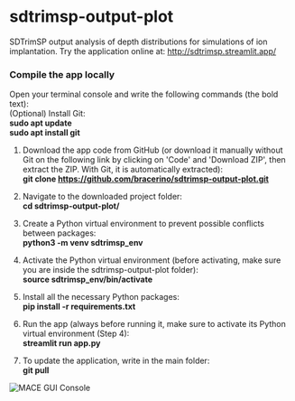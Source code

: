 # sdtrimsp-output-plot
SDTrimSP output analysis of depth distributions for simulations of ion implantation. Try the application online at: http://sdtrimsp.streamlit.app/


### **Compile the app locally** 

Open your terminal console and write the following commands (the bold text):  
(Optional) Install Git:  
      **sudo apt update**  
      **sudo apt install git**    
      
1) Download the app code from GitHub (or download it manually without Git on the following link by clicking on 'Code' and 'Download ZIP', then extract the ZIP. With Git, it is automatically extracted):  
      **git clone https://github.com/bracerino/sdtrimsp-output-plot.git**

2) Navigate to the downloaded project folder:  
      **cd sdtrimsp-output-plot/**

3) Create a Python virtual environment to prevent possible conflicts between packages:  
      **python3 -m venv sdtrimsp_env**

4) Activate the Python virtual environment (before activating, make sure you are inside the sdtrimsp-output-plot folder):  
      **source sdtrimsp_env/bin/activate**
   
5) Install all the necessary Python packages:  
      **pip install -r requirements.txt**

6) Run the app (always before running it, make sure to activate its Python virtual environment (Step 4):  
      **streamlit run app.py**
7) To update the application, write in the main folder:  
      **git pull**


![MACE GUI Console](images/Mace-2.png)

